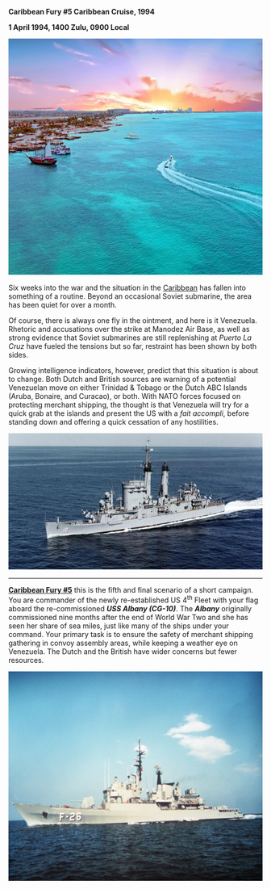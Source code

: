 **Caribbean Fury \#5 Caribbean Cruise, 1994**

**1 April 1994, 1400 Zulu, 0900 Local**

<img src="/assets\images\aar\cf\cf5\image1.jpeg" style="width:6.5in;height:4.87014in" alt="Aruba your way: tips for lovers, thrill seekers, foodies and more - Lonely Planet" />

Six weeks into the war and the situation in the
[Caribbean](http://northernfury.us/blog/post20/) has fallen into
something of a routine. Beyond an occasional Soviet submarine, the area
has been quiet for over a month.

Of course, there is always one fly in the ointment, and here is it
Venezuela. Rhetoric and accusations over the strike at Manodez Air Base,
as well as strong evidence that Soviet submarines are still replenishing
at *Puerto La Cruz* have fueled the tensions but so far, restraint has
been shown by both sides.

Growing intelligence indicators, however, predict that this situation is
about to change. Both Dutch and British sources are warning of a
potential Venezuelan move on either Trinidad & Tobago or the Dutch ABC
Islands (Aruba, Bonaire, and Curacao), or both. With NATO forces focused
on protecting merchant shipping, the thought is that Venezuela will try
for a quick grab at the islands and present the US with a *fait
accompli*, before standing down and offering a quick cessation of any
hostilities.

<img src="/assets\images\aar\cf\cf5\image2.jpeg" style="width:6.5in;height:2.81597in" alt="USS Albany (CA-123, later CG-10)" />

----------------

**<u>Caribbean Fury \#5</u>** this is the fifth and final scenario of a
short campaign. You are commander of the newly re-established US
4<sup>th</sup> Fleet with your flag aboard the re-commissioned ***USS
Albany (CG-10)***. The ***Albany*** originally commissioned nine months
after the end of World War Two and she has seen her share of sea miles,
just like many of the ships under your command. Your primary task is to
ensure the safety of merchant shipping gathering in convoy assembly
areas, while keeping a weather eye on Venezuela. The Dutch and the
British have wider concerns but fewer resources.

<img src="/assets\images\aar\cf\cf5\image3.jpeg" style="width:6.5in;height:4.32639in" alt="A port side view of the Venezuelan (Italian-built) Lupo class frigate ALMIRANTE JOSE DE GARCIA (F-26) underway - U.S. National Archives &amp;amp; DVIDS Public Domain Search" />
